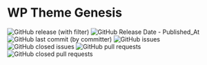 # WP Theme Genesis

![GitHub release (with filter)](https://img.shields.io/github/v/release/InumberX/wp-theme-genesis) ![GitHub Release Date - Published_At](https://img.shields.io/github/release-date/InumberX/wp-theme-genesis) ![GitHub last commit (by committer)](https://img.shields.io/github/last-commit/InumberX/wp-theme-genesis) ![GitHub issues](https://img.shields.io/github/issues/InumberX/wp-theme-genesis) ![GitHub closed issues](https://img.shields.io/github/issues-closed/InumberX/wp-theme-genesis) ![GitHub pull requests](https://img.shields.io/github/issues-pr/InumberX/wp-theme-genesis) ![GitHub closed pull requests](https://img.shields.io/github/issues-pr-closed/InumberX/wp-theme-genesis)
